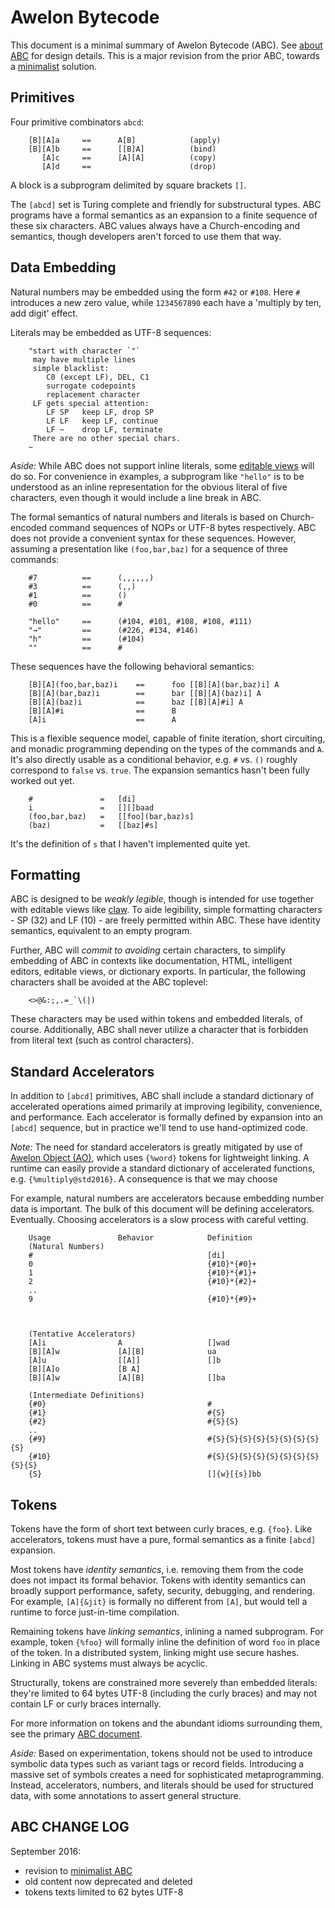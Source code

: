 # Awelon Bytecode

This document is a minimal summary of Awelon Bytecode (ABC). See [about ABC](AboutABC.md) for design details. This is a major revision from the prior ABC, towards a [minimalist](ABC_Minimalist.md) solution. 

## Primitives

Four primitive combinators `abcd`:

        [B][A]a     ==      A[B]            (apply)
        [B][A]b     ==      [[B]A]          (bind)
           [A]c     ==      [A][A]          (copy)
           [A]d     ==                      (drop)

A block is a subprogram delimited by square brackets `[]`. 

The `[abcd]` set is Turing complete and friendly for substructural types. ABC programs have a formal semantics as an expansion to a finite sequence of these six characters. ABC values always have a Church-encoding and semantics, though developers aren't forced to use them that way. 

## Data Embedding

Natural numbers may be embedded using the form `#42` or `#108`. Here `#` introduces a new zero value, while `1234567890` each have a 'multiply by ten, add digit' effect. 

Literals may be embedded as UTF-8 sequences:

        "start with character `"`
         may have multiple lines
         simple blacklist:
            C0 (except LF), DEL, C1
            surrogate codepoints
            replacement character
         LF gets special attention:
            LF SP   keep LF, drop SP
            LF LF   keep LF, continue
            LF ~    drop LF, terminate
         There are no other special chars.
        ~

*Aside:* While ABC does not support inline literals, some [editable views](CommandLine.md) will do so. For convenience in examples, a subprogram like `"hello"` is to be understood as an inline representation for the obvious literal of five characters, even though it would include a line break in ABC.

The formal semantics of natural numbers and literals is based on Church-encoded command sequences of NOPs or UTF-8 bytes respectively. ABC does not provide a convenient syntax for these sequences. However, assuming a presentation like `(foo,bar,baz)` for a sequence of three commands:

        #7          ==      (,,,,,,)
        #3          ==      (,,)
        #1          ==      ()
        #0          ==      #

        "hello"     ==      (#104, #101, #108, #108, #111)
        "→"         ==      (#226, #134, #146)
        "h"         ==      (#104)
        ""          ==      #

These sequences have the following behavioral semantics:
        
        [B][A](foo,bar,baz)i    ==      foo [[B][A](bar,baz)i] A
        [B][A](bar,baz)i        ==      bar [[B][A](baz)i] A
        [B][A](baz)i            ==      baz [[B][A]#i] A
        [B][A]#i                ==      B
        [A]i                    ==      A

This is a flexible sequence model, capable of finite iteration, short circuiting, and monadic programming depending on the types of the commands and `A`. It's also directly usable as a conditional behavior, e.g. `#` vs. `()` roughly correspond to `false` vs. `true`. The expansion semantics hasn't been fully worked out yet. 

        #               =   [di]
        i               =   [][]baad
        (foo,bar,baz)   =   [[foo](bar,baz)s]
        (baz)           =   [[baz]#s]

It's the definition of `s` that I haven't implemented quite yet.

## Formatting

ABC is designed to be *weakly legible*, though is intended for use together with editable views like [claw](CommandLine.md). To aide legibility, simple formatting characters - SP (32) and LF (10) - are freely permitted within ABC. These have identity semantics, equivalent to an empty program. 

Further, ABC will *commit to avoiding* certain characters, to simplify embedding of ABC in contexts like documentation, HTML, intelligent editors, editable views, or dictionary exports. In particular, the following characters shall be avoided at the ABC toplevel:

        <>@&:;,.=_`\(|)

These characters may be used within tokens and embedded literals, of course. Additionally, ABC shall never utilize a character that is forbidden from literal text (such as control characters). 

## Standard Accelerators

In addition to `[abcd]` primitives, ABC shall include a standard dictionary of accelerated operations aimed primarily at improving legibility, convenience, and performance. Each accelerator is formally defined by expansion into an `[abcd]` sequence, but in practice we'll tend to use hand-optimized code.

*Note:* The need for standard accelerators is greatly mitigated by use of [Awelon Object (AO)](AboutAO.md), which uses `{%word}` tokens for lightweight linking. A runtime can easily provide a standard dictionary of accelerated functions, e.g. `{%multiply@std2016}`. A consequence is that we may choose

For example, natural numbers are accelerators because embedding number data is important. The bulk of this document will be defining accelerators. Eventually. Choosing accelerators is a slow process with careful vetting. 

        Usage               Behavior            Definition
        (Natural Numbers)
        #                                       [di]                   
        0                                       {#10}*{#0}+
        1                                       {#10}*{#1}+
        2                                       {#10}*{#2}+
        ..
        9                                       {#10}*{#9}+



        (Tentative Accelerators)
        [A]i                A                   []wad
        [B][A]w             [A][B]              ua
        [A]u                [[A]]               []b
        [B][A]o             [B A]               
        [B][A]w             [A][B]              []ba

        (Intermediate Definitions)
        {#0}                                    #
        {#1}                                    #{S}
        {#2}                                    #{S}{S}
        ..
        {#9}                                    #{S}{S}{S}{S}{S}{S}{S}{S}{S}
        {#10}                                   #{S}{S}{S}{S}{S}{S}{S}{S}{S}{S}
        {S}                                     []{w}[{s}]bb


## Tokens

Tokens have the form of short text between curly braces, e.g. `{foo}`. Like accelerators, tokens must have a pure, formal semantics as a finite `[abcd]` expansion. 

Most tokens have *identity semantics*, i.e. removing them from the code does not impact its formal behavior. Tokens with identity semantics can broadly support performance, safety, security, debugging, and rendering. For example, `[A]{&jit}` is formally no different from `[A]`, but would tell a runtime to force just-in-time compilation.

Remaining tokens have *linking semantics*, inlining a named subprogram. For example, token `{%foo}` will formally inline the definition of word `foo` in place of the token. In a distributed system, linking might use secure hashes. Linking in ABC systems must always be acyclic.

Structurally, tokens are constrained more severely than embedded literals: they're limited to 64 bytes UTF-8 (including the curly braces) and may not contain LF or curly braces internally. 

For more information on tokens and the abundant idioms surrounding them, see the primary [ABC document](AboutABC.md).

*Aside:* Based on experimentation, tokens should not be used to introduce symbolic data types such as variant tags or record fields. Introducing a massive set of symbols creates a need for sophisticated metaprogramming. Instead, accelerators, numbers, and literals should be used for structured data, with some annotations to assert general structure.

## ABC CHANGE LOG

September 2016: 
* revision to [minimalist ABC](ABC_Minimalist.md)
* old content now deprecated and deleted
* tokens texts limited to 62 bytes UTF-8
